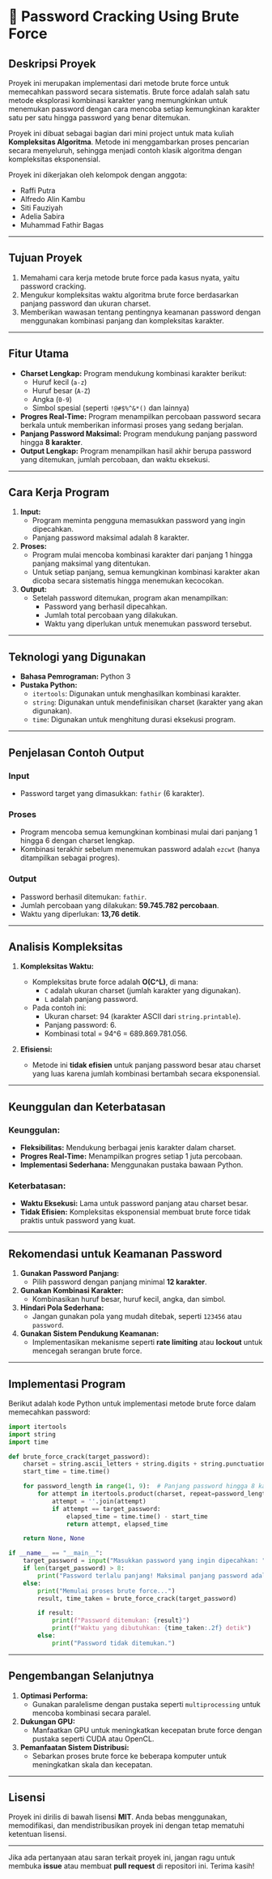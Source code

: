 # 🔑 Password Cracking Using Brute Force

## **Deskripsi Proyek**
Proyek ini merupakan implementasi dari metode brute force untuk memecahkan password secara sistematis. Brute force adalah salah satu metode eksplorasi kombinasi karakter yang memungkinkan untuk menemukan password dengan cara mencoba setiap kemungkinan karakter satu per satu hingga password yang benar ditemukan. 

Proyek ini dibuat sebagai bagian dari mini project untuk mata kuliah **Kompleksitas Algoritma**. Metode ini menggambarkan proses pencarian secara menyeluruh, sehingga menjadi contoh klasik algoritma dengan kompleksitas eksponensial.

Proyek ini dikerjakan oleh kelompok dengan anggota:
- Raffi Putra
- Alfredo Alin Kambu
- Siti Fauziyah
- Adelia Sabira
- Muhammad Fathir Bagas

---

## **Tujuan Proyek**
1. Memahami cara kerja metode brute force pada kasus nyata, yaitu password cracking.
2. Mengukur kompleksitas waktu algoritma brute force berdasarkan panjang password dan ukuran charset.
3. Memberikan wawasan tentang pentingnya keamanan password dengan menggunakan kombinasi panjang dan kompleksitas karakter.

---

## **Fitur Utama**
- **Charset Lengkap:** Program mendukung kombinasi karakter berikut:
  - Huruf kecil (`a-z`)
  - Huruf besar (`A-Z`)
  - Angka (`0-9`)
  - Simbol spesial (seperti `!@#$%^&*()` dan lainnya)
- **Progres Real-Time:** Program menampilkan percobaan password secara berkala untuk memberikan informasi proses yang sedang berjalan.
- **Panjang Password Maksimal:** Program mendukung panjang password hingga **8 karakter**.
- **Output Lengkap:** Program menampilkan hasil akhir berupa password yang ditemukan, jumlah percobaan, dan waktu eksekusi.

---

## **Cara Kerja Program**
1. **Input:**
   - Program meminta pengguna memasukkan password yang ingin dipecahkan.
   - Panjang password maksimal adalah 8 karakter.
2. **Proses:**
   - Program mulai mencoba kombinasi karakter dari panjang 1 hingga panjang maksimal yang ditentukan.
   - Untuk setiap panjang, semua kemungkinan kombinasi karakter akan dicoba secara sistematis hingga menemukan kecocokan.
3. **Output:**
   - Setelah password ditemukan, program akan menampilkan:
     - Password yang berhasil dipecahkan.
     - Jumlah total percobaan yang dilakukan.
     - Waktu yang diperlukan untuk menemukan password tersebut.

---

## **Teknologi yang Digunakan**
- **Bahasa Pemrograman:** Python 3
- **Pustaka Python:**
  - `itertools`: Digunakan untuk menghasilkan kombinasi karakter.
  - `string`: Digunakan untuk mendefinisikan charset (karakter yang akan digunakan).
  - `time`: Digunakan untuk menghitung durasi eksekusi program.

---

## **Penjelasan Contoh Output**
### **Input**
- Password target yang dimasukkan: `fathir` (6 karakter).

### **Proses**
- Program mencoba semua kemungkinan kombinasi mulai dari panjang 1 hingga 6 dengan charset lengkap.
- Kombinasi terakhir sebelum menemukan password adalah `ezcwt` (hanya ditampilkan sebagai progres).

### **Output**
- Password berhasil ditemukan: `fathir`.
- Jumlah percobaan yang dilakukan: **59.745.782 percobaan**.
- Waktu yang diperlukan: **13,76 detik**.

---

## **Analisis Kompleksitas**
1. **Kompleksitas Waktu:**
   - Kompleksitas brute force adalah **O(C^L)**, di mana:
     - `C` adalah ukuran charset (jumlah karakter yang digunakan).
     - `L` adalah panjang password.
   - Pada contoh ini:
     - Ukuran charset: 94 (karakter ASCII dari `string.printable`).
     - Panjang password: 6.
     - Kombinasi total = 94^6 = 689.869.781.056.

2. **Efisiensi:**
   - Metode ini **tidak efisien** untuk panjang password besar atau charset yang luas karena jumlah kombinasi bertambah secara eksponensial.

---

## **Keunggulan dan Keterbatasan**

### **Keunggulan:**
- **Fleksibilitas:** Mendukung berbagai jenis karakter dalam charset.
- **Progres Real-Time:** Menampilkan progres setiap 1 juta percobaan.
- **Implementasi Sederhana:** Menggunakan pustaka bawaan Python.

### **Keterbatasan:**
- **Waktu Eksekusi:** Lama untuk password panjang atau charset besar.
- **Tidak Efisien:** Kompleksitas eksponensial membuat brute force tidak praktis untuk password yang kuat.

---

## **Rekomendasi untuk Keamanan Password**
1. **Gunakan Password Panjang:**
   - Pilih password dengan panjang minimal **12 karakter**.
2. **Gunakan Kombinasi Karakter:**
   - Kombinasikan huruf besar, huruf kecil, angka, dan simbol.
3. **Hindari Pola Sederhana:**
   - Jangan gunakan pola yang mudah ditebak, seperti `123456` atau `password`.
4. **Gunakan Sistem Pendukung Keamanan:**
   - Implementasikan mekanisme seperti **rate limiting** atau **lockout** untuk mencegah serangan brute force.

---

## **Implementasi Program**

Berikut adalah kode Python untuk implementasi metode brute force dalam memecahkan password:

```python
import itertools
import string
import time

def brute_force_crack(target_password):
    charset = string.ascii_letters + string.digits + string.punctuation
    start_time = time.time()

    for password_length in range(1, 9):  # Panjang password hingga 8 karakter
        for attempt in itertools.product(charset, repeat=password_length):
            attempt = ''.join(attempt)
            if attempt == target_password:
                elapsed_time = time.time() - start_time
                return attempt, elapsed_time

    return None, None

if __name__ == "__main__":
    target_password = input("Masukkan password yang ingin dipecahkan: ")
    if len(target_password) > 8:
        print("Password terlalu panjang! Maksimal panjang password adalah 8 karakter.")
    else:
        print("Memulai proses brute force...")
        result, time_taken = brute_force_crack(target_password)

        if result:
            print(f"Password ditemukan: {result}")
            print(f"Waktu yang dibutuhkan: {time_taken:.2f} detik")
        else:
            print("Password tidak ditemukan.")
```

---

## **Pengembangan Selanjutnya**
1. **Optimasi Performa:**
   - Gunakan paralelisme dengan pustaka seperti `multiprocessing` untuk mencoba kombinasi secara paralel.
2. **Dukungan GPU:**
   - Manfaatkan GPU untuk meningkatkan kecepatan brute force dengan pustaka seperti CUDA atau OpenCL.
3. **Pemanfaatan Sistem Distribusi:**
   - Sebarkan proses brute force ke beberapa komputer untuk meningkatkan skala dan kecepatan.

---

## **Lisensi**
Proyek ini dirilis di bawah lisensi **MIT**. Anda bebas menggunakan, memodifikasi, dan mendistribusikan proyek ini dengan tetap mematuhi ketentuan lisensi.

---

Jika ada pertanyaan atau saran terkait proyek ini, jangan ragu untuk membuka **issue** atau membuat **pull request** di repositori ini. Terima kasih!

